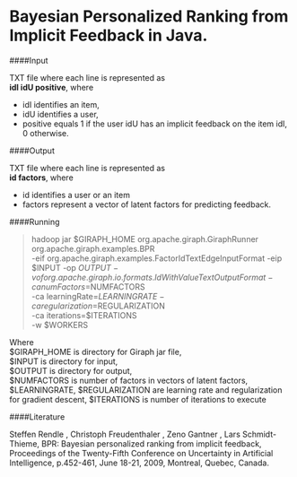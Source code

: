 Bayesian Personalized Ranking from Implicit Feedback in Java.
===============
####Input

TXT file where each line is represented as  
**idI idU positive**, where
- idI identifies an item,
- idU identifies a user,
- positive equals 1 if the user idU has an implicit feedback on the item idI, 0 otherwise.

####Output

TXT file where each line is represented as  
**id factors**, where
- id identifies a user or an item
- factors represent a vector of latent factors for predicting feedback. 

####Running

>hadoop jar $GIRAPH_HOME org.apache.giraph.GiraphRunner  
org.apache.giraph.examples.BPR  
-eif org.apache.giraph.examples.FactorIdTextEdgeInputFormat 
-eip $INPUT 
-op $OUTPUT 
-vof org.apache.giraph.io.formats.IdWithValueTextOutputFormat 
-ca numFactors=$NUMFACTORS  
-ca learningRate=$LEARNINGRATE  
-ca regularization=$REGULARIZATION  
-ca iterations=$ITERATIONS  
-w $WORKERS   

Where   
$GIRAPH_HOME is directory for Giraph jar file,  
$INPUT is directory for input,  
$OUTPUT is directory for output,  
$NUMFACTORS is number of factors in vectors of latent factors,  
$LEARNINGRATE, $REGULARIZATION are learning rate and regularization for gradient descent, 
$ITERATIONS is number of iterations to execute

####Literature

Steffen Rendle , Christoph Freudenthaler , Zeno Gantner , Lars Schmidt-Thieme, BPR: Bayesian personalized ranking from implicit feedback, Proceedings of the Twenty-Fifth Conference on Uncertainty in Artificial Intelligence, p.452-461, June 18-21, 2009, Montreal, Quebec, Canada.
